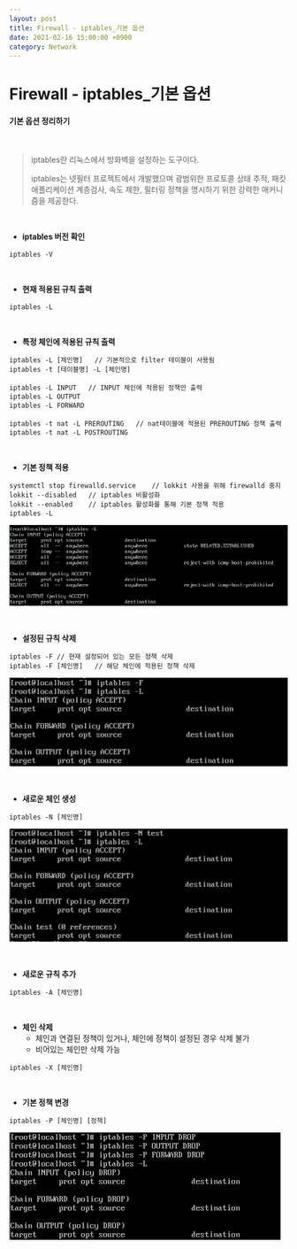 ```yaml
---
layout: post
title: Firewall - iptables_기본 옵션
date: 2021-02-16 15:00:00 +0900
category: Network
---
```



# Firewall - iptables_기본 옵션

#### 기본 옵션 정리하기

<br/>

> iptables란 리눅스에서 방화벽을 설정하는 도구이다. 
>
> iptables는 넷필터 프로젝트에서 개발했으며 광범위한 프로토콜 상태 추적, 패킷 애플리케이션 계층검사, 속도 제한, 필터링 정책을 명시하기 위한 강력한 매커니즘을 제공한다.

<br/>

- **iptables 버전 확인**

```shell
iptables -V
```

<br/>

- **현재 적용된 규칙 출력**

```shell
iptables -L
```

<br/>

- **특정 체인에 적용된 규칙 출력**

```shell
iptables -L [체인명]	// 기본적으로 filter 테이블이 사용됨
iptables -t [테이블명] -L [체인명]

iptables -L INPUT	// INPUT 체인에 적용된 정책만 출력
iptables -L OUTPUT	
iptables -L FORWARD

iptables -t nat -L PREROUTING	// nat테이블에 적용된 PREROUTING 정책 출력
iptables -t nat -L POSTROUTING
```

<br/>

- **기본 정책 적용**

```shell
systemctl stop firewalld.service	// lokkit 사용을 위해 firewalld 중지
lokkit --disabled	// iptables 비활성화
lokkit --enabled	// iptables 활성화를 통해 기본 정책 적용
iptables -L
```

![iptables6_1](/public/img/iptables6_1.PNG)

<br/>

-  **설정된 규칙 삭제**

```shell
iptables -F // 현재 설정되어 있는 모든 정책 삭제
iptables -F [체인명]	// 해당 체인에 적용된 정책 삭제
```

![iptables6_2](/public/img/iptables6_2.PNG)

<br/>

- **새로운 체인 생성**

```shell
iptables -N [체인명]
```

![iptables6_3](/public/img/iptables6_3.PNG)

<br/>

- **새로운 규칙 추가**

```shell
iptables -A [체인명]
```

<br/>

- **체인 삭제**
  - 체인과 연결된 정책이 있거나, 체인에 정책이 설정된 경우 삭제 불가
  - 비어있는 체인만 삭제 가능

```shell
iptables -X [체인명]
```

<br/>

- **기본 정책 변경**

```shell
iptables -P [체인명] [정책]
```

![iptables6_4](/public/img/iptables6_4.PNG)